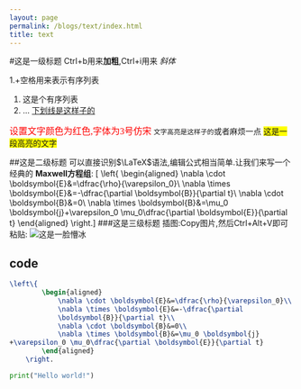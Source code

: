```yaml
---
layout: page
permalink: /blogs/text/index.html
title: text
---
```


#这是一级标题
Ctrl+b用来**加粗**,Ctrl+i用来 *斜体*

1.+空格用来表示有序列表
1. 这是个有序列表
2. ...
<u>下划线是这样子的</u>

<font color="red" size=3 face="仿宋">设置文字颜色为红色,字体为3号仿宋</font>
`文字高亮是这样子的`或者麻烦一点
<span style="background-color:yellow">这是一段高亮的文字</span>

##这是二级标题
可以直接识别$\LaTeX$语法,编辑公式相当简单.让我们来写一个经典的 **Maxwell方程组**:
\[ \left\{
        \begin{aligned}
            \nabla \cdot \boldsymbol{E}&=\dfrac{\rho}{\varepsilon_0}\\
            \nabla \times \boldsymbol{E}&=-\dfrac{\partial \boldsymbol{B}}{\partial t}\\
            \nabla \cdot \boldsymbol{B}&=0\\
            \nabla \times \boldsymbol{B}&=\mu_0 \boldsymbol{j}+\varepsilon_0 \mu_0\dfrac{\partial \boldsymbol{E}}{\partial t}
        \end{aligned}
    \right.\]
###这是三级标题
插图:Copy图片,然后Ctrl+Alt+V即可粘贴:
![这是一脸懵冰](2024-01-21-12-43-36.png)


## code
```LaTeX
\left\{
        \begin{aligned}
            \nabla \cdot \boldsymbol{E}&=\dfrac{\rho}{\varepsilon_0}\\
            \nabla \times \boldsymbol{E}&=-\dfrac{\partial
            \boldsymbol{B}}{\partial t}\\
            \nabla \cdot \boldsymbol{B}&=0\\
            \nabla \times \boldsymbol{B}&=\mu_0 \boldsymbol{j}
+\varepsilon_0 \mu_0\dfrac{\partial \boldsymbol{E}}{\partial t}
        \end{aligned}
    \right.
```
```Python
print("Hello world!")
```

